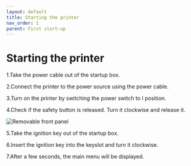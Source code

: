 ```yaml
---
layout: default
title: Starting the printer
nav_order: 1
parent: First start-up
---
```

<h1> Starting the printer </h1>


1.Take the power cable out of the startup box. 

2.Connect the printer to the power source using the power cable.

3.Turn on the printer by switching the power switch to I position.

4.Check if the safety button is released. Turn it clockwise and release it.

![Removable front panel](/safety_button.png)

5.Take the ignition key out of the startup box.

6.Insert the ignition key into the keyslot and turn it clockwise.

7.After a few seconds, the main menu will be displayed.